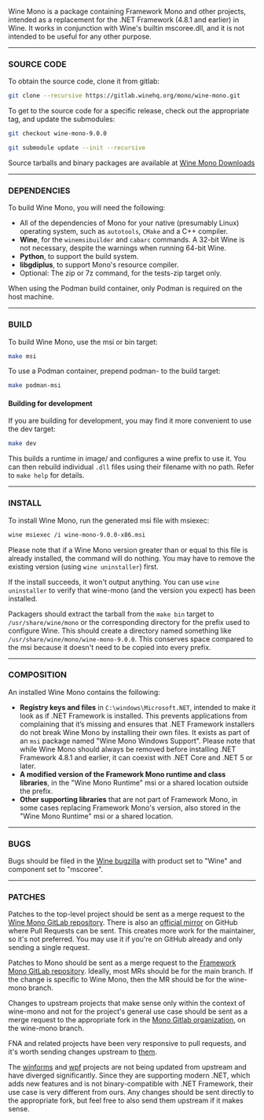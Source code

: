 Wine Mono is a package containing Framework Mono and other projects, intended as a replacement for the .NET Framework (4.8.1 and earlier) in Wine. It works in conjunction with Wine's builtin mscoree.dll, and it is not intended to be useful for any other purpose.

---

### SOURCE CODE

To obtain the source code, clone it from gitlab:

```bash
git clone --recursive https://gitlab.winehq.org/mono/wine-mono.git
```

To get to the source code for a specific release, check out the appropriate tag, and update the submodules:

```bash
git checkout wine-mono-9.0.0

git submodule update --init --recursive
```

Source tarballs and binary packages are available at [Wine Mono Downloads](https://dl.winehq.org/wine/wine-mono/)

---

### DEPENDENCIES

To build Wine Mono, you will need the following:

- All of the dependencies of Mono for your native (presumably Linux) operating system, such as `autotools`, `CMake` and a C++ compiler.
- **Wine**, for the `winemsibuilder` and `cabarc` commands. A 32-bit Wine is not necessary, despite the warnings when running 64-bit Wine.
- **Python**, to support the build system.
- **libgdiplus**, to support Mono's resource compiler.
- Optional: The zip or 7z command, for the tests-zip target only.

When using the Podman build container, only Podman is required on the host machine.

---

### BUILD

To build Wine Mono, use the msi or bin target:

```bash
make msi
```

To use a Podman container, prepend podman- to the build target:

```bash
make podman-msi
```

#### Building for development

If you are building for development, you may find it more convenient to use the dev target:

```bash
make dev
```

This builds a runtime in image/ and configures a wine prefix to use it. You can then rebuild individual `.dll` files using their filename with no path. Refer to `make help` for details.

---

### INSTALL

To install Wine Mono, run the generated msi file with msiexec:

```bash
wine msiexec /i wine-mono-9.0.0-x86.msi
```

Please note that if a Wine Mono version greater than or equal to this file is already installed, the command will do nothing. You may have to remove the existing version (using `wine uninstaller`) first.

If the install succeeds, it won't output anything. You can use `wine uninstaller` to verify that wine-mono (and the version you expect) has been installed.

Packagers should extract the tarball from the `make bin` target to `/usr/share/wine/mono` or the corresponding directory for the prefix used to configure Wine. This should create a directory named something like `/usr/share/wine/mono/wine-mono-9.0.0`. This conserves space compared to the msi because it doesn't need to be copied into every prefix.

---

### COMPOSITION

An installed Wine Mono contains the following:

- **Registry keys and files** in `C:\windows\Microsoft.NET`, intended to make it look as if .NET Framework is installed. This prevents applications from complaining that it’s missing and ensures that .NET Framework installers do not break Wine Mono by installing their own files. It exists as part of an `msi` package named "Wine Mono Windows Support". Please note that while Wine Mono should always be removed before installing .NET Framework 4.8.1 and earlier, it can coexist with .NET Core and .NET 5 or later.
- **A modified version of the Framework Mono runtime and class libraries**, in the "Wine Mono Runtime" msi or a shared location outside the prefix.
- **Other supporting libraries** that are not part of Framework Mono, in some cases replacing Framework Mono's version, also stored in the "Wine Mono Runtime" msi or a shared location.

---

### BUGS

Bugs should be filed in the [Wine bugzilla](http://bugs.winehq.org/) with product set to "Wine" and component set to "mscoree".

---

### PATCHES

Patches to the top-level project should be sent as a merge request to the [Wine Mono GitLab repository](https://gitlab.winehq.org/mono/wine-mono). There is also an [official mirror](https://github.com/wine-mono/wine-mono) on GitHub where Pull Requests can be sent. This creates more work for the maintainer, so it's not preferred. You may use it if you're on GitHub already and only sending a single request.

Patches to Mono should be sent as a merge request to the [Framework Mono GitLab repository](https://gitlab.winehq.org/mono/mono). Ideally, most MRs should be for the main branch. If the change is specific to Wine Mono, then the MR should be for the wine-mono branch.

Changes to upstream projects that make sense only within the context of wine-mono and not for the project's general use case should be sent as a merge request to the appropriate fork in the [Mono Gitlab organization](https://gitlab.winehq.org/mono), on the wine-mono branch.

FNA and related projects have been very responsive to pull requests, and it's worth sending changes upstream to [them](https://github.com/FNA-XNA/FNA).

The [winforms](https://github.com/dotnet/winforms) and [wpf](https://github.com/dotnet/wpf) projects are not being updated from upstream and have diverged significantly. Since they are supporting modern .NET, which adds new features and is not binary-compatible with .NET Framework, their use case is very different from ours. Any changes should be sent directly to the appropriate fork, but feel free to also send them upstream if it makes sense.
